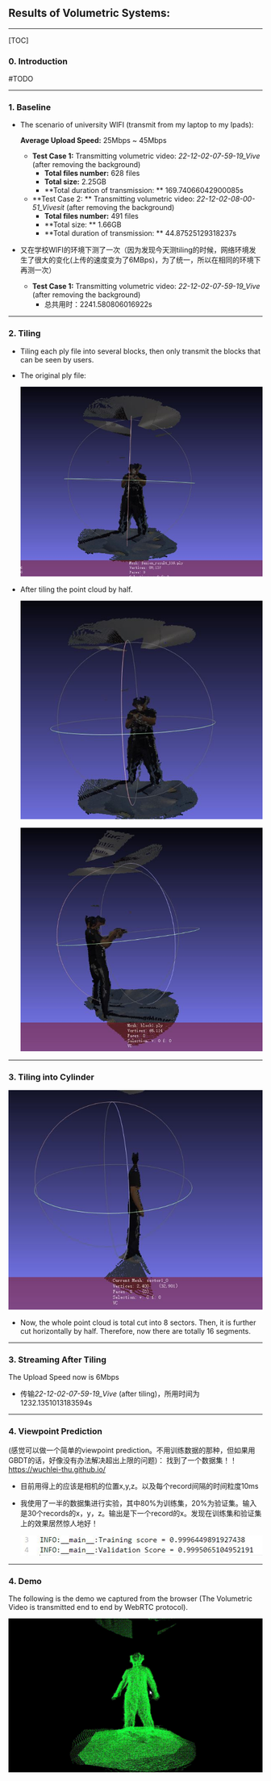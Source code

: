 ## Results of Volumetric Systems:

---

[TOC]

### 0. Introduction

#TODO

---

### 1. Baseline

+ The scenario of university WIFI (transmit from my laptop to my Ipads): 

  **Average Upload Speed:** 25Mbps ~ 45Mbps

  + **Test Case 1:** Transmitting volumetric video: *22-12-02-07-59-19_Vive* (after removing the background)
    + **Total files number:** 628 files
    + **Total size:** 2.25GB
    + **Total duration of transmission: ** 169.74066042900085s
  + **Test Case 2: ** Transmitting volumetric video: *22-12-02-08-00-51_Vivesit* (after removing the background)
    + **Total files number:** 491 files
    + **Total size: ** 1.66GB
    + **Total duration of transmission: ** 44.87525129318237s

+ 又在学校WIFI的环境下测了一次（因为发现今天测tiling的时候，网络环境发生了很大的变化(上传的速度变为了6MBps)，为了统一，所以在相同的环境下再测一次）

  + **Test Case 1:** Transmitting volumetric video: *22-12-02-07-59-19_Vive* (after removing the background)
    + 总共用时：2241.580806016922s

---

### 2. Tiling

+ Tiling each ply file into several blocks, then only transmit the blocks that can be seen by users.

+ The original ply file:

  ![1671432992968](./pictures/Vive_Fusion_Result_116.JPG)

+ After tiling the point cloud by half. 

  ![1671432992968](./pictures/tiling1.JPG)

  ![1671432992968](./pictures/tiling2.JPG)

---

### 3. Tiling into Cylinder

![1671432992968](./pictures/cylinder1.JPG)

+ Now, the whole point cloud is total cut into 8 sectors. Then, it is further cut horizontally by half. Therefore, now there are totally 16 segments.

---

### 3. Streaming After Tiling

The Upload Speed now is 6Mbps

+ 传输*22-12-02-07-59-19_Vive* (after tiling)，所用时间为1232.1351013183594s

---

### 4. Viewpoint Prediction

(感觉可以做一个简单的viewpoint prediction。不用训练数据的那种，但如果用GBDT的话，好像没有办法解决超出上限的问题)： 找到了一个数据集！！https://wuchlei-thu.github.io/

+ 目前用得上的应该是相机的位置x,y,z。以及每个record间隔的时间粒度10ms

+ 我使用了一半的数据集进行实验，其中80%为训练集，20%为验证集。输入是30个records的x，y，z。输出是下一个record的x。发现在训练集和验证集上的效果居然惊人地好！

  ![1671432992968](./pictures/GBDT_training_validation.JPG)

  

---

### 4. Demo

The following is the demo we captured from the browser (The Volumetric Video is transmitted end to end by WebRTC protocol). 

![1671432992968](./pictures/Demo1.gif)